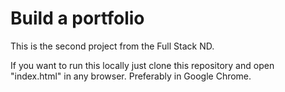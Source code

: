 # Build a portfolio

This is the second project from the Full Stack ND.

If you want to run this locally just clone this repository and open "index.html" in any browser.
Preferably in Google Chrome.
